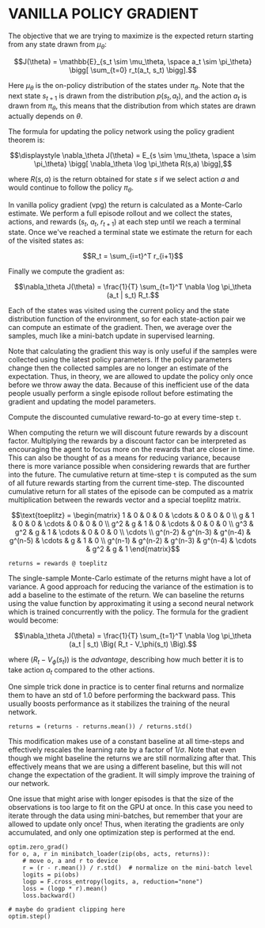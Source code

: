# VANILLA POLICY GRADIENT
The objective that we are trying to maximize is the expected return starting
from any state drawn from $\mu_\theta$:

```math
J(\theta) = \mathbb{E}_{s_t \sim \mu_\theta, \space a_t \sim \pi_\theta}
\bigg[ \sum_{t=0} r_t(a_t, s_t) \bigg].
```

Here $\mu_\theta$ is the on-policy distribution of the states under $\pi_\theta$.
Note that the next state $s_{t+1}$ is drawn from the distribution $p(s_t, a_t)$,
and the action $a_t$ is drawn from $\pi_\theta$, this means that the distribution
from which states are drawn actually depends on $\theta$.

The formula for updating the policy network using the policy gradient theorem is:
```math
\displaystyle \nabla_\theta J(\theta) = E_{s \sim \mu_\theta, \space a \sim \pi_\theta}
\bigg[ \nabla_\theta \log \pi_\theta R(s,a) \bigg],
```
where $R(s,a)$ is the return obtained for state $s$ if we select action $a$ and
would continue to follow the policy $\pi_\theta$.

In vanilla policy gradient (vpg) the return is calculated as a Monte-Carlo
estimate. We perform a full episode rollout and we collect the states, actions,
and rewards ($s_t$, $a_t$, $r_{t+1}$) at each step until we reach a terminal
state. Once we've reached a terminal state we estimate the return for each of
the visited states as:

```math
R_t = \sum_{i=t}^T r_{i+1}
```

Finally we compute the gradient as:

```math
\nabla_\theta J(\theta) = \frac{1}{T} \sum_{t=1}^T \nabla \log \pi_\theta (a_t | s_t) R_t.
```

Each of the states was visited using the current policy and the state
distribution function of the environment, so for each state-action pair we can
compute an estimate of the gradient. Then, we average over the samples, much
like a mini-batch update in supervised learning.

Note that calculating the gradient this way is only useful if the samples were
collected using the latest policy parameters. If the policy parameters change
then the collected samples are no longer an estimate of the expectation. Thus,
in theory, we are allowed to update the policy only once before we throw away
the data. Because of this inefficient use of the data people usually perform a
single episode rollout before estimating the gradient and updating the model
parameters.

Compute the discounted cumulative reward-to-go at every time-step `t`.

When computing the return we will discount future rewards by a discount factor.
Multiplying the rewards by a discount factor can be interpreted as encouraging
the agent to focus more on the rewards that are closer in time. This can also be
thought of as a means for reducing variance, because there is more variance
possible when considering rewards that are further into the future. The
cumulative return at time-step `t` is computed as the sum of all future rewards
starting from the current time-step. The discounted cumulative return for all
states of the episode can be computed as a matrix multiplication between the
rewards vector and a special toeplitz matrix.
```math
\text{toeplitz} =
\begin{matrix}
1       & 0       & 0       & 0       & \cdots     & 0       & 0       & 0 \\
g       & 1       & 0       & 0       & \cdots     & 0       & 0       & 0 \\
g^2     & g       & 1       & 0       & \cdots     & 0       & 0       & 0 \\
g^3     & g^2     & g       & 1       & \cdots     & 0       & 0       & 0 \\
\cdots \\
g^(n-2) & g^(n-3) & g^(n-4) & g^(n-5) & \cdots     & g       & 1       & 0 \\
g^(n-1) & g^(n-2) & g^(n-3) & g^(n-4) & \cdots     & g^2     & g       & 1
\end{matrix}
```

```python3
returns = rewards @ toeplitz
```

The single-sample Monte-Carlo estimate of the returns might have a lot of
variance. A good approach for reducing the variance of the estimation is to add
a baseline to the estimate of the return. We can baseline the returns using the
value function by approximating it using a second neural network which is
trained concurrently with the policy. The formula for the gradient would become:

```math
\nabla_\theta J(\theta) = \frac{1}{T} \sum_{t=1}^T \nabla \log \pi_\theta (a_t | s_t) \Big( R_t - V_\phi(s_t) \Big).
```
where $(R_t - V_\phi(s_t))$ is the *advantage*, describing how much better it is
to take action $a_t$ compared to the other actions.

One simple trick done in practice is to center final returns and normalize
them to have an std of 1.0 before performing the backward pass. This usually
boosts performance as it stabilizes the training of the neural network.

```python3
returns = (returns - returns.mean()) / returns.std()
```

This modification makes use of a constant baseline at all time-steps and
effectively rescales the learning rate by a factor of $1 / \sigma$. Note that
even though we might baseline the returns we are still normalizing after that.
This effectively means that we are using a different baseline, but this will
not change the expectation of the gradient. It will simply improve the training
of our network.

One issue that might arise with longer episodes is that the size of the
observations is too large to fit on the GPU at once. In this case you need to
iterate through the data using mini-batches, but remember that your are allowed
to update only once! Thus, when iterating the gradients are only accumulated,
and only one optimization step is performed at the end.
```python3
optim.zero_grad()
for o, a, r in minibatch_loader(zip(obs, acts, returns)):
    # move o, a and r to device
    r = (r - r.mean()) / r.std()  # normalize on the mini-batch level
    logits = pi(obs)
    logp = F.cross_entropy(logits, a, reduction="none")
    loss = (logp * r).mean()
    loss.backward()

# maybe do gradient clipping here
optim.step()
```
